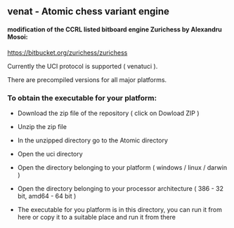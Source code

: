 venat - Atomic chess variant engine
----------------------------------------

#### modification of the CCRL listed bitboard engine Zurichess by Alexandru Mosoi:  
https://bitbucket.org/zurichess/zurichess

Currently the UCI protocol is supported ( venatuci ).

There are precompiled versions for all major platforms.

### To obtain the executable for your platform:

  * Download the zip file of the repository ( click on Dowload ZIP )

  * Unzip the zip file

  * In the unzipped directory go to the Atomic directory

  * Open the uci directory

  * Open the directory belonging to your platform ( windows / linux / darwin )

  * Open the directory belonging to your processor architecture ( 386 - 32 bit, amd64 - 64 bit )

  * The executable for you platform is in this directory, you can run it from here or copy it to a suitable place and run it from there